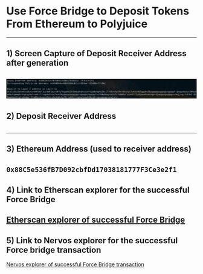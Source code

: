 # Use Force Bridge to Deposit Tokens From Ethereum to Polyjuice
---
## 1) Screen Capture of Deposit Receiver Address after generation
![](./DepositRecieverAddress.png)
---
## 2) Deposit Receiver Address
```ckt1q3dz2p4mdrvp5ywu4kk5edl2uc4p03puvx07g7kgqdau3n3dmypkqnxzuefxyp9wdghglncj77k5wt6p59sx6kukyjlwh5s467qgp8m25yqqqqqsqqqqqvqqqqqfjqqqqz6pnys306pdx0au5pmmq4cdrgtvy9plrwxhlf2vvpaw3uzr7swn56gqqqqpqqqqqqcqqqqqxyqqqqx7asf60w8pqpte2sfcfn90fdfzxue7ff2g8sawe9wacnqat6jmygqngqqqqpxv9ejjvgz2u63w3l839aadguh5rgtqd4devf97a0fpt4uqsz0k4zx9u5m0klgf9jla69crsxqhwleuu030zq9rqgqqqqqqcqnvjyrx
```
---
## 3) Ethereum Address (used to receiver address)
`
0x88C5e536fB7D092cbfDd17038181777F3Ce3e2f1
`
---
## 4) Link to Etherscan explorer for the successful Force Bridge
[Etherscan explorer of successful Force Bridge](https://rinkeby.etherscan.io/tx/0x6d1a971c48c4b1164dce51a86780e582c6990061636dc5d0e35e820540d05f0a)
---
## 5) Link to Nervos explorer for the successful Force bridge transaction
[Nervos explorer of successful Force Bridge transaction](https://explorer.nervos.org/aggron/transaction/0xcd0a781d5926a5c18fc8fb33241d238e186ae7924c9336c2012f9da2aa6b0127)
